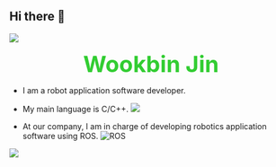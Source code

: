 ## Hi there 👋

<img src="https://capsule-render.vercel.app/api?type=waving&color=BDBDC8&height=150&section=header" />

<p align="center">
  <span style="font-size: 40px; color: #32CD32; font-weight: bold;">Wookbin Jin</span>
</p>

- I am a robot application software developer. 

- My main language is C/C++. <img src="https://img.shields.io/badge/c++-%2300599C.svg?style=for-the-badge&logo=c%2B%2B&logoColor=white"/>

- At our company, I am in charge of developing robotics application software using ROS. ![ROS](https://img.shields.io/badge/ROS-ROS2-gray?logo=ros&logoColor=white)
  
<img src="https://capsule-render.vercel.app/api?type=waving&color=BDBDC8&height=150&section=footer" />


